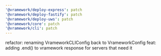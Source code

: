 ```yaml
---
'@vramework/deploy-express': patch
'@vramework/deploy-fastify': patch
'@vramework/deploy-uws': patch
'@vramework/core': patch
'@vramework/cli': patch
---
```


refactor: renaming VrameworkCLIConfig back to VrameworkConfig
feat: adding .end() to vramework response for servers that need it
